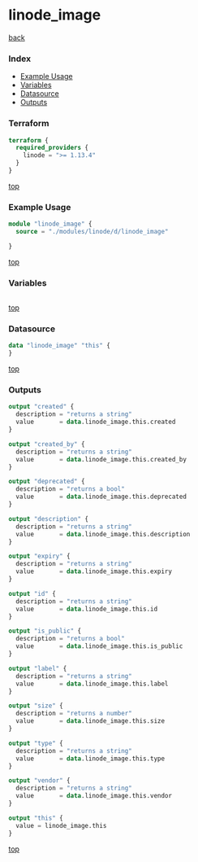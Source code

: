 # linode_image

[back](../linode.md)

### Index

- [Example Usage](#example-usage)
- [Variables](#variables)
- [Datasource](#datasource)
- [Outputs](#outputs)

### Terraform

```terraform
terraform {
  required_providers {
    linode = ">= 1.13.4"
  }
}
```

[top](#index)

### Example Usage

```terraform
module "linode_image" {
  source = "./modules/linode/d/linode_image"

}
```

[top](#index)

### Variables

```terraform
```

[top](#index)

### Datasource

```terraform
data "linode_image" "this" {
}
```

[top](#index)

### Outputs

```terraform
output "created" {
  description = "returns a string"
  value       = data.linode_image.this.created
}

output "created_by" {
  description = "returns a string"
  value       = data.linode_image.this.created_by
}

output "deprecated" {
  description = "returns a bool"
  value       = data.linode_image.this.deprecated
}

output "description" {
  description = "returns a string"
  value       = data.linode_image.this.description
}

output "expiry" {
  description = "returns a string"
  value       = data.linode_image.this.expiry
}

output "id" {
  description = "returns a string"
  value       = data.linode_image.this.id
}

output "is_public" {
  description = "returns a bool"
  value       = data.linode_image.this.is_public
}

output "label" {
  description = "returns a string"
  value       = data.linode_image.this.label
}

output "size" {
  description = "returns a number"
  value       = data.linode_image.this.size
}

output "type" {
  description = "returns a string"
  value       = data.linode_image.this.type
}

output "vendor" {
  description = "returns a string"
  value       = data.linode_image.this.vendor
}

output "this" {
  value = linode_image.this
}
```

[top](#index)